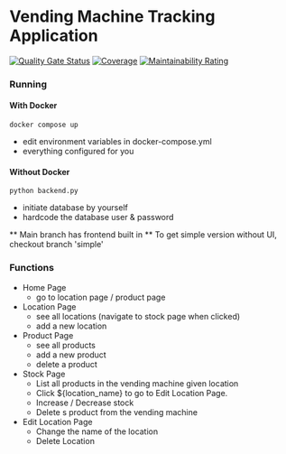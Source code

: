 # Vending Machine Tracking Application
[![Quality Gate Status](https://sonarcloud.io/api/project_badges/measure?project=13am028_stock&metric=alert_status)](https://sonarcloud.io/summary/new_code?id=13am028_stock)
[![Coverage](https://sonarcloud.io/api/project_badges/measure?project=13am028_stock&metric=coverage)](https://sonarcloud.io/summary/new_code?id=13am028_stock)
[![Maintainability Rating](https://sonarcloud.io/api/project_badges/measure?project=13am028_stock&metric=sqale_rating)](https://sonarcloud.io/summary/new_code?id=13am028_stock)
### Running
#### With Docker
    docker compose up
- edit environment variables in docker-compose.yml
- everything configured for you

#### Without Docker
    python backend.py
- initiate database by yourself
- hardcode the database user & password

** Main branch has frontend built in **
To get simple version without UI, checkout branch 'simple'

### Functions
* Home Page
  * go to location page / product page
* Location Page
  * see all locations (navigate to stock page when clicked)
  * add a new location
* Product Page
  * see all products
  * add a new product
  * delete a product
* Stock Page
  * List all products in the vending machine given location
  * Click ${location_name} to go to Edit Location Page.
  * Increase / Decrease stock
  * Delete s product from the vending machine
* Edit Location Page
  * Change the name of the location
  * Delete Location
